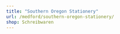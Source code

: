 ```yaml
---
title: "Southern Oregon Stationery"
url: /medford/southern-oregon-stationery/
shop: Schreibwaren
---
```

